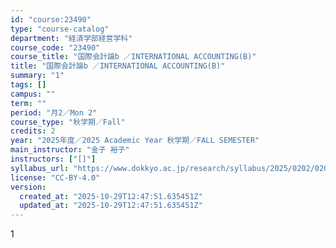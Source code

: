```yaml
---
id: "course:23490"
type: "course-catalog"
department: "経済学部経営学科"
course_code: "23490"
course_title: "国際会計論b ／INTERNATIONAL ACCOUNTING(B)"
title: "国際会計論b ／INTERNATIONAL ACCOUNTING(B)"
summary: "1"
tags: []
campus: ""
term: ""
period: "月2／Mon 2"
course_type: "秋学期／Fall"
credits: 2
year: "2025年度／2025 Academic Year 秋学期／FALL SEMESTER"
main_instructor: "金子 裕子"
instructors: ["[]"]
syllabus_url: "https://www.dokkyo.ac.jp/research/syllabus/2025/0202/0202_23490_ja_JP.html"
license: "CC-BY-4.0"
version:
  created_at: "2025-10-29T12:47:51.635451Z"
  updated_at: "2025-10-29T12:47:51.635451Z"
---
```

1
